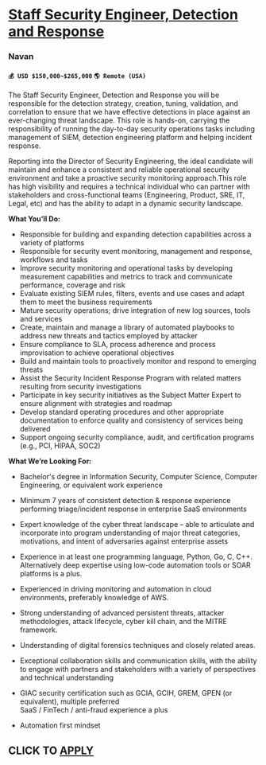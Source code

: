 # [Staff Security Engineer, Detection and Response](https://www.remotewlb.com/apply/staff-security-engineer-detection-and-response-114810)  
### Navan  
#### `💰 USD $150,000~$265,000` `🌎 Remote (USA)`  

The Staff Security Engineer, Detection and Response you will be responsible for the detection strategy, creation, tuning, validation, and correlation to ensure that we have effective detections in place against an ever-changing threat landscape. This role is hands-on, carrying the responsibility of running the day-to-day security operations tasks including management of SIEM, detection engineering platform and helping incident response.

Reporting into the Director of Security Engineering, the ideal candidate will maintain and enhance a consistent and reliable operational security environment and take a proactive security monitoring approach.This role has high visibility and requires a technical individual who can partner with stakeholders and cross-functional teams (Engineering, Product, SRE, IT, Legal, etc) and has the ability to adapt in a dynamic security landscape.

  
**What You’ll Do:**

  * Responsible for building and expanding detection capabilities across a variety of platforms
  * Responsible for security event monitoring, management and response, workflows and tasks
  * Improve security monitoring and operational tasks by developing measurement capabilities and metrics to track and communicate performance, coverage and risk
  * Evaluate existing SIEM rules, filters, events and use cases and adapt them to meet the business requirements
  * Mature security operations; drive integration of new log sources, tools and services
  * Create, maintain and manage a library of automated playbooks to address new threats and tactics employed by attacker
  * Ensure compliance to SLA, process adherence and process improvisation to achieve operational objectives
  * Build and maintain tools to proactively monitor and respond to emerging threats
  * Assist the Security Incident Response Program with related matters resulting from security investigations
  * Participate in key security initiatives as the Subject Matter Expert to ensure alignment with strategies and roadmap
  * Develop standard operating procedures and other appropriate documentation to enforce quality and consistency of services being delivered
  * Support ongoing security compliance, audit, and certification programs (e.g., PCI, HIPAA, SOC2)

**What We’re Looking For:**

  * Bachelor's degree in Information Security, Computer Science, Computer Engineering, or equivalent work experience
  * Minimum 7 years of consistent detection & response experience performing triage/incident response in enterprise SaaS environments
  * Expert knowledge of the cyber threat landscape – able to articulate and incorporate into program understanding of major threat categories, motivations, and intent of adversaries against enterprise assets
  * Experience in at least one programming language, Python, Go, C, C++. Alternatively deep expertise using low-code automation tools or SOAR platforms is a plus.
  * Experienced in driving monitoring and automation in cloud environments, preferably knowledge of AWS.
  * Strong understanding of advanced persistent threats, attacker methodologies, attack lifecycle, cyber kill chain, and the MITRE framework.
  * Understanding of digital forensics techniques and closely related areas.
  * Exceptional collaboration skills and communication skills, with the ability to engage with partners and stakeholders with a variety of perspectives and technical understanding
  * GIAC security certification such as GCIA, GCIH, GREM, GPEN (or equivalent), multiple preferred  
SaaS / FinTech / anti-fraud experience a plus

  * Automation first mindset

  
## CLICK TO [APPLY](https://www.remotewlb.com/apply/staff-security-engineer-detection-and-response-114810)


